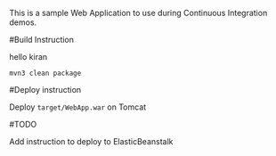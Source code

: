 This is a sample Web Application to use during Continuous Integration demos.

#Build Instruction



hello kiran

```
mvn3 clean package
```



#Deploy instruction



Deploy ```target/WebApp.war``` on Tomcat
 
#TODO
 
Add instruction to deploy to ElasticBeanstalk
